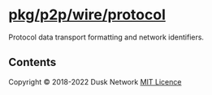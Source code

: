 # [pkg/p2p/wire/protocol](./pkg/p2p/wire/protocol)

Protocol data transport formatting and network identifiers.

<!-- ToC start -->
##  Contents

<!-- ToC end -->

Copyright © 2018-2022 Dusk Network
[MIT Licence](https://github.com/dusk-network/dusk-blockchain/blob/master/LICENSE)
